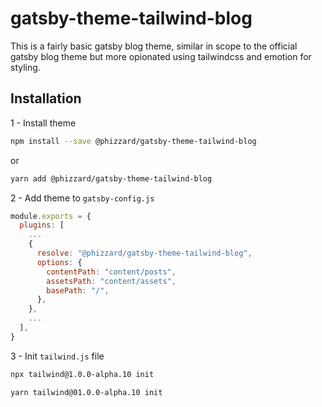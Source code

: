# gatsby-theme-tailwind-blog

This is a fairly basic gatsby blog theme, similar in scope to the official gatsby blog theme but more opionated using tailwindcss and emotion for styling.

## Installation

1 - Install theme
```sh
npm install --save @phizzard/gatsby-theme-tailwind-blog
```
or
```sh
yarn add @phizzard/gatsby-theme-tailwind-blog
```

2 - Add theme to `gatsby-config.js`
```js
module.exports = {
  plugins: [
    ...
    {
      resolve: "@phizzard/gatsby-theme-tailwind-blog",
      options: {
        contentPath: "content/posts",
        assetsPath: "content/assets",
        basePath: "/",
      },
    },
    ...
  ],
}
```

3 - Init `tailwind.js` file
```sh
npx tailwind@1.0.0-alpha.10 init
```
```sh
yarn tailwind@01.0.0-alpha.10 init
```
